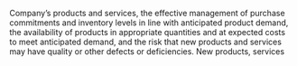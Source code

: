 Company’s  products  and  services,  the  effective  management  of  purchase  commitments  and  inventory  levels  in  line  with
anticipated  product  demand,  the  availability  of  products  in  appropriate  quantities  and  at  expected  costs  to  meet  anticipated
demand, and the risk that new products and services may have quality or other defects or deficiencies. New products, services